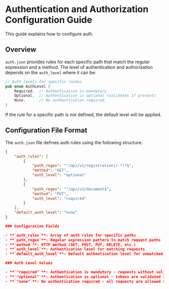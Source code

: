 # Authentication and Authorization Configuration Guide

This guide explains how to configure auth.

## Overview

`auth.json` provides rules for each specific path that match the regular expression and a method.
The level of authentication and authorization depends on the `auth_level` where it can be:

```rust
// Auth levels for specific routes
pub enum AuthLevel {
    Required,  // Authentication is mandatory
    Optional,  // Authentication is optional (validates if present)
    None,      // No authentication required
}
```

If the rule for a specific path is not defined, the default level will be applied.

## Configuration File Format

The `auth.json` file defines auth rules using the following structure:

```json
{
    "auth_rules": [
        {
            "path_regex": "^/api/v1/registration(/.*)?$",
            "method": "GET",
            "auth_level": "optional"
        },
        {
            "path_regex": "^/api/v1/document$",
            "method": "PUT",
            "auth_level": "required"
        }
    ],
    "default_auth_level": "none"
}

### Configuration Fields

- **`auth_rules`**: Array of auth rules for specific paths
- **`path_regex`**: Regular expression pattern to match request paths
- **`method`**: HTTP method (GET, POST, PUT, DELETE, etc.)
- **`auth_level`**: Authentication level for matching requests
- **`default_auth_level`**: Default authentication level for unmatched paths

### Auth Level Values

- **`"required"`**: Authentication is mandatory - requests without valid tokens are rejected
- **`"optional"`**: Authentication is optional - tokens are validated if present, but requests without tokens are allowed
- **`"none"`**: No authentication required - all requests are allowed regardless of token presence
